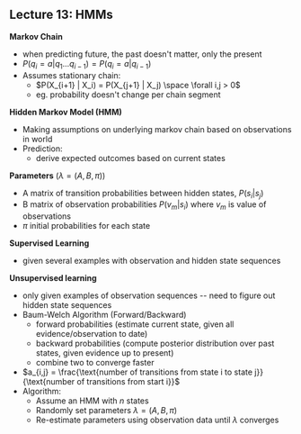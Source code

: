 ## Lecture 13: HMMs

**Markov Chain**

- when predicting future, the past doesn't matter, only the present
- $P(q_i = a | q_1 ... q_{i-1}) = P(q_i = a|q_{i-1})$
- Assumes stationary chain:
  - $P(X_{i+1} | X_i) = P(X_{j+1} | X_j) \space \forall i,j > 0$
  - eg. probability doesn't change per chain segment

**Hidden Markov Model (HMM)**

- Making assumptions on underlying markov chain based on observations in world
- Prediction:
  - derive expected outcomes based on current states

**Parameters** ($\lambda = (A,B, \pi)$)

- A matrix of transition probabilities between hidden states, $P(s_i | s_j)$
- B matrix of observation probabilities $P(v_m | s_i)$ where $v_m$ is value of observations
- $\pi$ initial probabilities for each state

**Supervised Learning**

- given several examples with observation and hidden state sequences

**Unsupervised learning**

- only given examples of observation sequences -- need to figure out hidden state sequences
- Baum-Welch Algorithm (Forward/Backward)
  - forward probabilities (estimate current state, given all evidence/observation to date)
  - backward probabilities (compute posterior distribution over past states, given evidence up to present)
  - combine two to converge faster
- $a_{i,j} = \frac{\text{number of transitions from state i to state j}}{\text{number of transitions from start i}}$
- Algorithm:
  - Assume an HMM with $n$ states
  - Randomly set parameters $\lambda = (A,B,\pi)$
  - Re-estimate parameters using observation data until $\lambda$ converges



